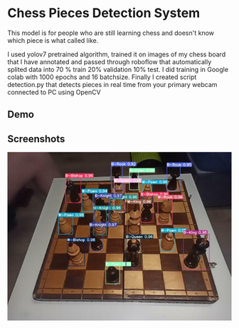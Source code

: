 
# Chess Pieces Detection System

This model is for people who are still learning chess and doesn't know which piece is what called like.

I used yolov7 pretrained algorithm, trained it on images of my chess board that I have annotated and passed through roboflow that automatically splited data into 70 % train 20% validation 10% test. I did training in Google colab with 1000 epochs and 16 batchsize.
Finally I created script detection.py that detects pieces in real time from your primary webcam connected to PC using OpenCV
## Demo




## Screenshots


![alt text](https://github.com/Wachu2005/Chess-Pieces-Detection-System/blob/master/Readme%20images/Chesspiecesdetection.jpg)